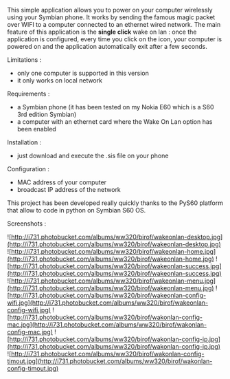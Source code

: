 This simple application allows you to power on your computer wirelessly using your Symbian phone.
It works by sending the famous magic packet over WIFI to a computer connected to an ethernet wired network.
The main feature of this application is the **single click** wake on lan : once the application is configured, every time you click on the icon, your computer is powered on and the application automatically exit after a few seconds.

Limitations :
  * only one computer is supported in this version
  * it only works on local network


Requirements :
  * a Symbian phone (it has been tested on my Nokia E60 which is a S60 3rd edition Symbian)
  * a computer with an ethernet card where the Wake On Lan option has been enabled


Installation :
  * just download and execute the .sis file on your phone


Configuration :
  * MAC address of your computer
  * broadcast IP address of the network


This project has been developed really quickly thanks to the PyS60 platform that allow to code in python on Symbian S60 OS.

Screenshots :

![http://i731.photobucket.com/albums/ww320/birof/wakeonlan-desktop.jpg](http://i731.photobucket.com/albums/ww320/birof/wakeonlan-desktop.jpg)
![http://i731.photobucket.com/albums/ww320/birof/wakeonlan-home.jpg](http://i731.photobucket.com/albums/ww320/birof/wakeonlan-home.jpg)
![http://i731.photobucket.com/albums/ww320/birof/wakeonlan-success.jpg](http://i731.photobucket.com/albums/ww320/birof/wakeonlan-success.jpg)
![http://i731.photobucket.com/albums/ww320/birof/wakeonlan-menu.jpg](http://i731.photobucket.com/albums/ww320/birof/wakeonlan-menu.jpg)
![http://i731.photobucket.com/albums/ww320/birof/wakeonlan-config-wifi.jpg](http://i731.photobucket.com/albums/ww320/birof/wakeonlan-config-wifi.jpg)
![http://i731.photobucket.com/albums/ww320/birof/wakonlan-config-mac.jpg](http://i731.photobucket.com/albums/ww320/birof/wakonlan-config-mac.jpg)
![http://i731.photobucket.com/albums/ww320/birof/wakonlan-config-ip.jpg](http://i731.photobucket.com/albums/ww320/birof/wakonlan-config-ip.jpg)
![http://i731.photobucket.com/albums/ww320/birof/wakonlan-config-timout.jpg](http://i731.photobucket.com/albums/ww320/birof/wakonlan-config-timout.jpg)